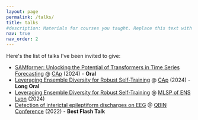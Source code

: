 ```yaml
---
layout: page
permalink: /talks/
title: talks
#description: Materials for courses you taught. Replace this text with your description.
nav: true
nav_order: 2
---
```


Here's the list of talks I've been invited to give:
- <a href="https://arxiv.org/pdf/2402.10198"> SAMformer: Unlocking the Potential of Transformers in Time Series Forecasting</a> @ <a href="https://caprfiap2024.sciencesconf.org/">CAp</a> (2024) - <b> Oral </b>
- <a href="https://proceedings.mlr.press/v238/odonnat24a/odonnat24a.pdf"> Leveraging Ensemble Diversity for Robust Self-Training</a> @ <a href="https://caprfiap2024.sciencesconf.org/">CAp</a> (2024) - <b> Long Oral </b>
- <a href="https://proceedings.mlr.press/v238/odonnat24a/odonnat24a.pdf"> Leveraging Ensemble Diversity for Robust Self-Training</a> @ <a href="https://www.ens-lyon.fr/PHYSIQUE/seminars/machine-learning-and-signal-processing">MLSP of ENS Lyon</a> (2024)
- <a href="https://event.fourwaves.com/qbinscientificday2022/abstracts/ad70d0ce-32ea-4a71-9e45-6ec34d772363"> Detection of interictal epileptiform discharges on EEG</a> @ <a href="https://event.fourwaves.com/qbinscientificday2022/pages">QBIN Conference</a> (2022) - <b> Best Flash Talk </b>
